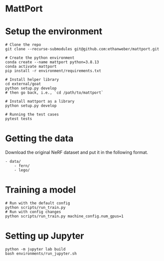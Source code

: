 # MattPort


# Setup the environment

```
# Clone the repo
git clone --recurse-submodules git@github.com:ethanweber/mattport.git

# Create the python environment
conda create --name mattport python=3.8.13
conda activate mattport
pip install -r environment/requirements.txt

# Install helper library
cd external/goat
python setup.py develop
# then go back, i.e., `cd /path/to/mattport`

# Install mattport as a library
python setup.py develop

# Running the test cases
pytest tests
```

# Getting the data

Download the original NeRF dataset and put it in the following format.

```
- data/
    - fern/
    - lego/
```

# Training a model

```
# Run with the default config
python scripts/run_train.py
# Run with config changes
python scripts/run_train.py machine_config.num_gpus=1
```

# Setting up Jupyter

```
python -m jupyter lab build
bash environments/run_jupyter.sh
```